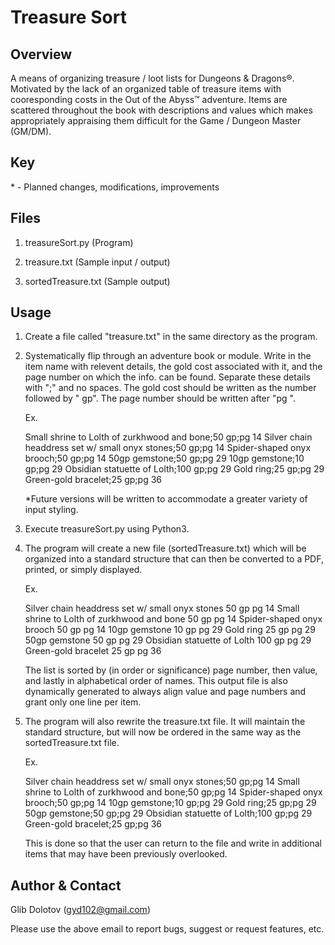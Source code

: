 
Treasure Sort
=============

Overview
--------
A means of organizing treasure / loot lists for Dungeons & Dragons®. Motivated
by the lack of an organized table of treasure items with cooresponding costs in
the Out of the Abyss™ adventure. Items are scattered throughout the book with
descriptions and values which makes appropriately appraising them difficult for
the Game / Dungeon Master (GM/DM).

Key
---
\* - Planned changes, modifications, improvements

Files
-----
1) treasureSort.py (Program)

2) treasure.txt (Sample input / output)

3) sortedTreasure.txt (Sample output)

Usage
-----
1) Create a file called "treasure.txt" in the same directory as the program. 

2) Systematically flip through an adventure book or module. Write in the item
   name with relevent details, the gold cost associated with it, and the page
   number on which the info. can be found. Separate these details with ";" and
   no spaces. The gold cost should be written as the number followed by " gp".
   The page number should be written after "pg ".

   Ex.

     Small shrine to Lolth of zurkhwood and bone;50 gp;pg 14
     Silver chain headdress set w/ small onyx stones;50 gp;pg 14
     Spider-shaped onyx brooch;50 gp;pg 14
     50gp gemstone;50 gp;pg 29
     10gp gemstone;10 gp;pg 29
     Obsidian statuette of Lolth;100 gp;pg 29
     Gold ring;25 gp;pg 29
     Green-gold bracelet;25 gp;pg 36

   *Future versions will be written to accommodate a greater variety of input
    styling.

3) Execute treasureSort.py using Python3.

4) The program will create a new file (sortedTreasure.txt) which will be
   organized into a standard structure that can then be converted to a PDF,
   printed, or simply displayed.

   Ex.
   
     Silver chain headdress set w/ small onyx stones              50 gp    pg 14
     Small shrine to Lolth of zurkhwood and bone                  50 gp    pg 14
     Spider-shaped onyx brooch                                    50 gp    pg 14
     10gp gemstone                                                10 gp    pg 29
     Gold ring                                                    25 gp    pg 29
     50gp gemstone                                                50 gp    pg 29
     Obsidian statuette of Lolth                                 100 gp    pg 29
     Green-gold bracelet                                          25 gp    pg 36

   The list is sorted by (in order or significance) page number, then value, and
   lastly in alphabetical order of names. This output file is also dynamically
   generated to always align value and page numbers and grant only one line per
   item.

5) The program will also rewrite the treasure.txt file. It will maintain the
   standard structure, but will now be ordered in the same way as the
   sortedTreasure.txt file.

   Ex.

     Silver chain headdress set w/ small onyx stones;50 gp;pg 14
     Small shrine to Lolth of zurkhwood and bone;50 gp;pg 14
     Spider-shaped onyx brooch;50 gp;pg 14
     10gp gemstone;10 gp;pg 29
     Gold ring;25 gp;pg 29
     50gp gemstone;50 gp;pg 29
     Obsidian statuette of Lolth;100 gp;pg 29
     Green-gold bracelet;25 gp;pg 36

   This is done so that the user can return to the file and write in additional
   items that may have been previously overlooked.


Author & Contact
----------------
Glib Dolotov (gyd102@gmail.com)

Please use the above email to report bugs, suggest or request features, etc.
